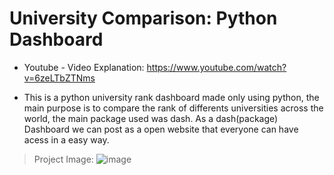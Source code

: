 # University Comparison: Python Dashboard

* Youtube - Video Explanation: https://www.youtube.com/watch?v=6zeLTbZTNms

* This is a python university rank dashboard made only using python, the main purpose is to compare the rank of differents universities across the world, the main package used was dash. 
As a dash(package) Dashboard we can post as a open website that everyone can have acess in a easy way.

> Project Image: ![image](https://github.com/GuiRodrigues04/University-comparison/assets/130508640/4361d3a8-22ae-445d-be24-a45b50bb12bb)
